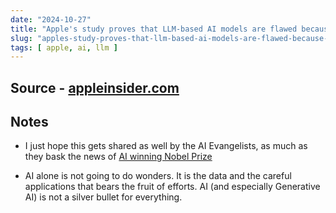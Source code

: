 ```yaml
---
date: "2024-10-27"
title: "Apple's study proves that LLM-based AI models are flawed because they cannot reason"
slug: "apples-study-proves-that-llm-based-ai-models-are-flawed-because-they-cannot-reason"
tags: [ apple, ai, llm ]
---
```




## Source - [appleinsider.com][1]

## Notes
* I just hope this gets shared as well by the AI Evangelists, as much as they bask the news of [AI winning Nobel Prize][2]
* AI alone is not going to do wonders. It is the data and the careful applications that bears the fruit of efforts. AI (and especially Generative AI) is not a silver bullet for everything.



  [1]: https://appleinsider.com/articles/24/10/12/apples-study-proves-that-llm-based-ai-models-are-flawed-because-they-cannot-reason
  [2]: https://archive.ph/20241010150836/https://www.economist.com/science-and-technology/2024/10/10/ai-wins-big-at-the-nobels
